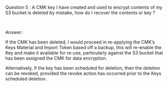 <p>Question 5 : A CMK key I have created and used to encrypt contents of my S3 bucket is deleted by mistake, how do I recover the contents or key ?</p>
<p>&nbsp;</p>
<p>Answer:</p>
<p>If the CMK has been deleted, I would proceed in re-applying the CMK&rsquo;s Keys Material and Import Token based off a backup, this will re-enable the Key and make it available for re-use,&nbsp;particularly against the S3 bucket that has been assigned the CMK for data encryption.</p>
<p>Alternatively, if the key has been scheduled for deletion, then the deletion can be revoked, provided the revoke action has occurred prior to the Keys scheduled deletion.</p>
